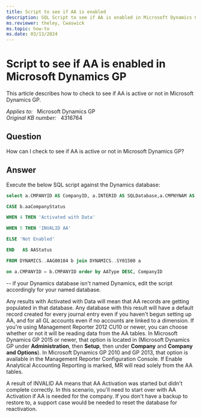 ```yaml
---
title: Script to see if AA is enabled
description: SQL Script to see if AA is enabled in Microsoft Dynamics GP.
ms.reviewer: theley, Cwaswick
ms.topic: how-to
ms.date: 03/13/2024
---
```

# Script to see if AA is enabled in Microsoft Dynamics GP

This article describes how to check to see if AA is active or not in Microsoft Dynamics GP.

_Applies to:_ &nbsp; Microsoft Dynamics GP  
_Original KB number:_ &nbsp; 4316764

## Question

How can I check to see if AA is active or not in Microsoft Dynamics GP?

## Answer

Execute the below SQL script against the Dynamics database:

```sql
select a.CMPANYID AS CompanyID, a.INTERID AS SQLDatabase,a.CMPNYNAM AS CompanyName, b.aaCompanyStatus as AAType,

CASE b.aaCompanyStatus

WHEN 4 THEN 'Activated with Data'

WHEN 5 THEN 'INVALID AA'

ELSE 'Not Enabled'

END   AS AAStatus

FROM DYNAMICS..AAG00104 b join DYNAMICS..SY01500 a

on a.CMPANYID = b.CMPANYID order by AAType DESC, CompanyID
```

-- if your Dynamics database isn't named Dynamics, edit the script accordingly for your named database.

Any results with Activated with Data will mean that AA records are getting populated in that database. Any database with this result will have a default record created for every journal entry even if you haven't begun setting up AA, and for all GL accounts even if no accounts are linked to a dimension. If you're using Management Reporter 2012 CU10 or newer, you can choose whether or not it will be reading data from the AA tables. In Microsoft Dynamics GP 2015 or newer, that option is located in (Microsoft Dynamics GP under **Administration**, then **Setup**, then under **Company** and **Company and Options**). In Microsoft Dynamics GP 2010 and GP 2013, that option is available in the Management Reporter Configuration Console. If Enable Analytical Accounting Reporting is marked, MR will read solely from the AA tables.

A result of INVALID AA means that AA Activation was started but didn't complete correctly. In this scenario, you'll need to start over with AA Activation if AA is needed for the company.  If you don't have a backup to restore to, a support case would be needed to reset the database for reactivation.
